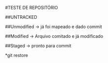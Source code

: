 #TESTE DE REPOSITÓRIO

##UNTRACKED 

##Unmodified
-> já foi mapeado e dado commit

##Modified
-> Arquivo comitado e já modificado

##Staged
-> pronto para commit

*git restore